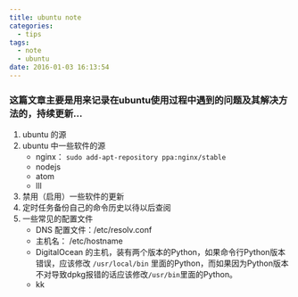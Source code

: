 ```yaml
---
title: ubuntu note
categories:
  - tips
tags:
  - note
  - ubuntu
date: 2016-01-03 16:13:54
---
```


### 这篇文章主要是用来记录在ubuntu使用过程中遇到的问题及其解决方法的，持续更新...

1. ubuntu 的源
2. ubuntu 中一些软件的源
    * nginx： `sudo add-apt-repository ppa:nginx/stable`
    * nodejs
    * atom
    * lll
3. 禁用（启用）一些软件的更新
4. 定时任务备份自己的命令历史以待以后查阅
5. 一些常见的配置文件
    * DNS 配置文件：/etc/resolv.conf
    * 主机名： /etc/hostname
    * DigitalOcean 的主机，装有两个版本的Python，如果命令行Python版本错误，应该修改 `/usr/local/bin` 里面的Python，而如果因为Python版本不对导致dpkg报错的话应该修改`/usr/bin`里面的Python。
    * kk
